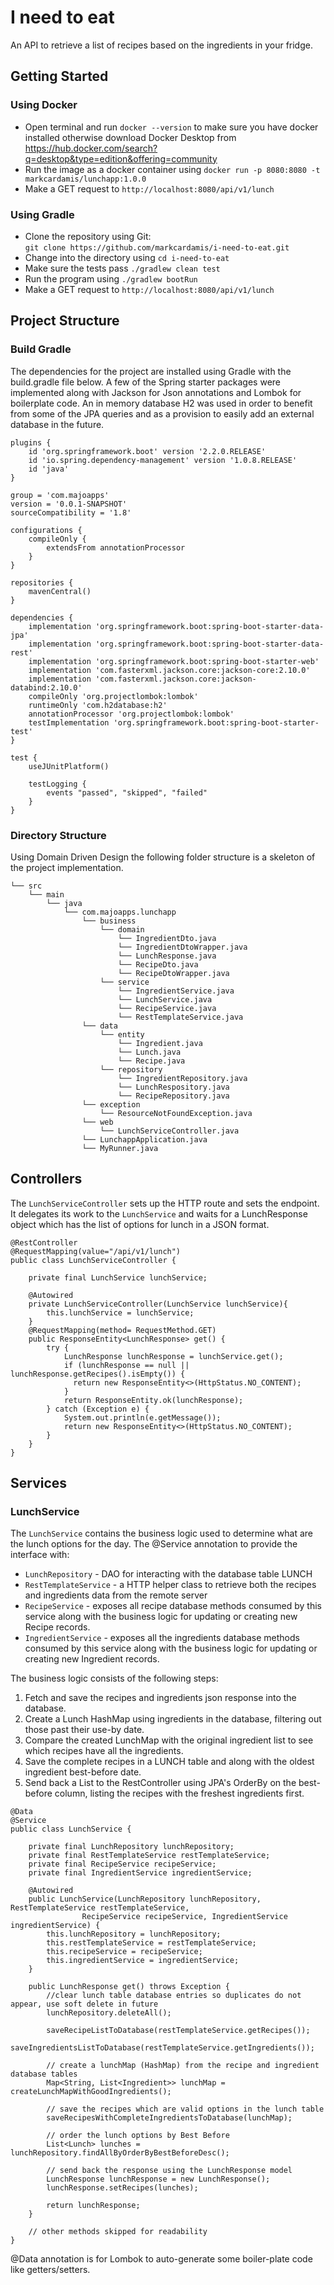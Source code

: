 # I need to eat
An API to retrieve a list of recipes based on the ingredients in your fridge.

## Getting Started
### Using Docker
* Open terminal and run ```docker --version``` to make sure you have docker installed otherwise download Docker Desktop from https://hub.docker.com/search?q=desktop&type=edition&offering=community 
* Run the image as a docker container using ```docker run -p 8080:8080 -t markcardamis/lunchapp:1.0.0```
* Make a GET request to ```http://localhost:8080/api/v1/lunch```

### Using Gradle
* Clone the repository using Git:  
```git clone https://github.com/markcardamis/i-need-to-eat.git```
* Change into the directory using ```cd i-need-to-eat```
* Make sure the tests pass ```./gradlew clean test```
* Run the program using ```./gradlew bootRun```
* Make a GET request to ```http://localhost:8080/api/v1/lunch```

## Project Structure
### Build Gradle
The dependencies for the project are installed using Gradle with the build.gradle file below. 
A few of the Spring starter packages were implemented along with Jackson for Json annotations and Lombok for boilerplate code. An in memory database H2 was used in order to benefit from some of the JPA queries and as a provision to easily add an external database in the future.

```
plugins {
	id 'org.springframework.boot' version '2.2.0.RELEASE'
	id 'io.spring.dependency-management' version '1.0.8.RELEASE'
	id 'java'
}

group = 'com.majoapps'
version = '0.0.1-SNAPSHOT'
sourceCompatibility = '1.8'

configurations {
	compileOnly {
		extendsFrom annotationProcessor
	}
}

repositories {
	mavenCentral()
}

dependencies {
	implementation 'org.springframework.boot:spring-boot-starter-data-jpa'
	implementation 'org.springframework.boot:spring-boot-starter-data-rest'
	implementation 'org.springframework.boot:spring-boot-starter-web'
	implementation 'com.fasterxml.jackson.core:jackson-core:2.10.0'
	implementation 'com.fasterxml.jackson.core:jackson-databind:2.10.0'
	compileOnly 'org.projectlombok:lombok'
	runtimeOnly 'com.h2database:h2'
	annotationProcessor 'org.projectlombok:lombok'
	testImplementation 'org.springframework.boot:spring-boot-starter-test'
}

test {
	useJUnitPlatform()

	testLogging {
		events "passed", "skipped", "failed"
	}
}
```


### Directory Structure
Using Domain Driven Design the following folder structure is a skeleton of the project implementation.
```
└── src
    └── main
        └── java
            └── com.majoapps.lunchapp
                └── business
                    └── domain
						└── IngredientDto.java
						└── IngredientDtoWrapper.java
						└── LunchResponse.java
						└── RecipeDto.java
						└── RecipeDtoWrapper.java
                    └── service
						└── IngredientService.java
						└── LunchService.java
						└── RecipeService.java
						└── RestTemplateService.java
                └── data
                    └── entity
						└── Ingredient.java
						└── Lunch.java
						└── Recipe.java
                    └── repository
						└── IngredientRepository.java
						└── LunchRespository.java
						└── RecipeRepository.java
                └── exception
					└── ResourceNotFoundException.java
                └── web
					└── LunchServiceController.java
				└── LunchappApplication.java
				└── MyRunner.java
```
## Controllers
The `LunchServiceController` sets up the HTTP route and sets the endpoint. It delegates its work to the `LunchService` and waits for a LunchResponse object which has the list of options for lunch in a JSON format.

```
@RestController
@RequestMapping(value="/api/v1/lunch")
public class LunchServiceController {

    private final LunchService lunchService;

    @Autowired
    private LunchServiceController(LunchService lunchService){
        this.lunchService = lunchService;
    }
    @RequestMapping(method= RequestMethod.GET)
    public ResponseEntity<LunchResponse> get() {
        try {
            LunchResponse lunchResponse = lunchService.get();
            if (lunchResponse == null || lunchResponse.getRecipes().isEmpty()) {
              return new ResponseEntity<>(HttpStatus.NO_CONTENT);
            }
            return ResponseEntity.ok(lunchResponse);
        } catch (Exception e) {
            System.out.println(e.getMessage());
            return new ResponseEntity<>(HttpStatus.NO_CONTENT);
        }
    }
}
```
## Services
### LunchService
The `LunchService` contains the business logic used to determine what are the lunch options for the day. The @Service annotation to provide the interface with: 
* `LunchRepository` - DAO for interacting with the database table LUNCH
* `RestTemplateService` - a HTTP helper class to retrieve both the recipes and ingredients data from the remote server
* `RecipeService` - exposes all recipe database methods consumed by this service along with the business logic for updating or creating new Recipe records.
* `IngredientService` - exposes all the ingredients database methods consumed by this service along with the business logic for updating or creating new Ingredient records.

The business logic consists of the following steps:
1. Fetch and save the recipes and ingredients json response into the database.
1. Create a Lunch HashMap using ingredients in the database, filtering out those past their use-by date.
1. Compare the created LunchMap with the original ingredient list to see which recipes have all the ingredients.
1. Save the complete recipes in a LUNCH table and along with the oldest ingredient best-before date.
1. Send back a List to the RestController using JPA's OrderBy on the best-before column, listing the recipes with the freshest ingredients first.

```
@Data
@Service
public class LunchService {

    private final LunchRepository lunchRepository;
    private final RestTemplateService restTemplateService;
    private final RecipeService recipeService;
    private final IngredientService ingredientService;

    @Autowired
    public LunchService(LunchRepository lunchRepository, RestTemplateService restTemplateService, 
                RecipeService recipeService, IngredientService ingredientService) {
        this.lunchRepository = lunchRepository;
        this.restTemplateService = restTemplateService;
        this.recipeService = recipeService;
        this.ingredientService = ingredientService;
    }

    public LunchResponse get() throws Exception {
        //clear lunch table database entries so duplicates do not appear, use soft delete in future
        lunchRepository.deleteAll();

        saveRecipeListToDatabase(restTemplateService.getRecipes());
        saveIngredientsListToDatabase(restTemplateService.getIngredients());

        // create a lunchMap (HashMap) from the recipe and ingredient database tables
        Map<String, List<Ingredient>> lunchMap = createLunchMapWithGoodIngredients();
        
        // save the recipes which are valid options in the lunch table
        saveRecipesWithCompleteIngredientsToDatabase(lunchMap);

        // order the lunch options by Best Before
        List<Lunch> lunches = lunchRepository.findAllByOrderByBestBeforeDesc();        

        // send back the response using the LunchResponse model
        LunchResponse lunchResponse = new LunchResponse();
        lunchResponse.setRecipes(lunches);

        return lunchResponse;
    }

	// other methods skipped for readability
}
```














@Data annotation is for Lombok to auto-generate some boiler-plate code like getters/setters.